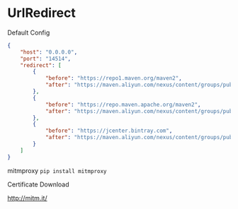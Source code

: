 # UrlRedirect

Default Config

```json
{
    "host": "0.0.0.0",
    "port": "14514",
    "redirect": [
        {
            "before": "https://repo1.maven.org/maven2",
            "after": "https://maven.aliyun.com/nexus/content/groups/public"
        },
        {
            "before": "https://repo.maven.apache.org/maven2",
            "after": "https://maven.aliyun.com/nexus/content/groups/public"
        },
        {
            "before": "https://jcenter.bintray.com",
            "after": "https://maven.aliyun.com/nexus/content/groups/public"
        }
    ]
}
```

mitmproxy `pip install mitmproxy`

Certificate Download

http://mitm.it/